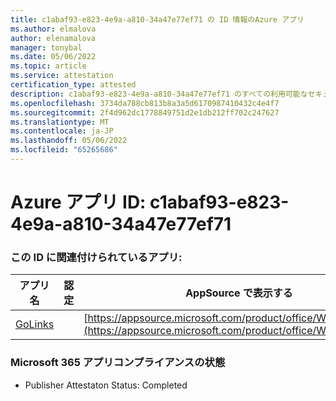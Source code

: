 ```yaml
---
title: c1abaf93-e823-4e9a-a810-34a47e77ef71 の ID 情報のAzure アプリ
ms.author: elmalova
author: elenamalova
manager: tonybal
ms.date: 05/06/2022
ms.topic: article
ms.service: attestation
certification_type: attested
description: c1abaf93-e823-4e9a-a810-34a47e77ef71 のすべての利用可能なセキュリティとコンプライアンス情報。
ms.openlocfilehash: 3734da788cb813b8a3a5d6170987410432c4e4f7
ms.sourcegitcommit: 2f4d962dc1778849751d2e1db212ff702c247627
ms.translationtype: MT
ms.contentlocale: ja-JP
ms.lasthandoff: 05/06/2022
ms.locfileid: "65265686"
---
```

# <a name="azure-app-id-c1abaf93-e823-4e9a-a810-34a47e77ef71"></a>Azure アプリ ID: c1abaf93-e823-4e9a-a810-34a47e77ef71


### <a name="apps-associated-with-this-id"></a>この ID に関連付けられているアプリ:
| **アプリ名** | **認定** | **AppSource で表示する** |
|--------------|---------------|-----------------------|
| [GoLinks](../forward/WA200003853.md) |  | [https://appsource.microsoft.com/product/office/WA200003853](https://appsource.microsoft.com/product/office/WA200003853) |

### <a name="microsoft-365-app-compliance-status"></a>Microsoft 365 アプリコンプライアンスの状態
- Publisher Attestaton Status: Completed
